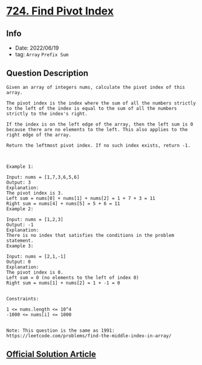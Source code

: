 # [724. Find Pivot Index](https://leetcode.com/problems/find-pivot-index/)

## Info

- Date: 2022/06/19
- tag: `Array` `Prefix Sum`

## Question Description

```
Given an array of integers nums, calculate the pivot index of this array.

The pivot index is the index where the sum of all the numbers strictly to the left of the index is equal to the sum of all the numbers strictly to the index's right.

If the index is on the left edge of the array, then the left sum is 0 because there are no elements to the left. This also applies to the right edge of the array.

Return the leftmost pivot index. If no such index exists, return -1.



Example 1:

Input: nums = [1,7,3,6,5,6]
Output: 3
Explanation:
The pivot index is 3.
Left sum = nums[0] + nums[1] + nums[2] = 1 + 7 + 3 = 11
Right sum = nums[4] + nums[5] = 5 + 6 = 11
Example 2:

Input: nums = [1,2,3]
Output: -1
Explanation:
There is no index that satisfies the conditions in the problem statement.
Example 3:

Input: nums = [2,1,-1]
Output: 0
Explanation:
The pivot index is 0.
Left sum = 0 (no elements to the left of index 0)
Right sum = nums[1] + nums[2] = 1 + -1 = 0


Constraints:

1 <= nums.length <= 10^4
-1000 <= nums[i] <= 1000


Note: This question is the same as 1991: https://leetcode.com/problems/find-the-middle-index-in-array/
```

## [Official Solution Article](https://leetcode.com/problems/find-pivot-index/solution/)
